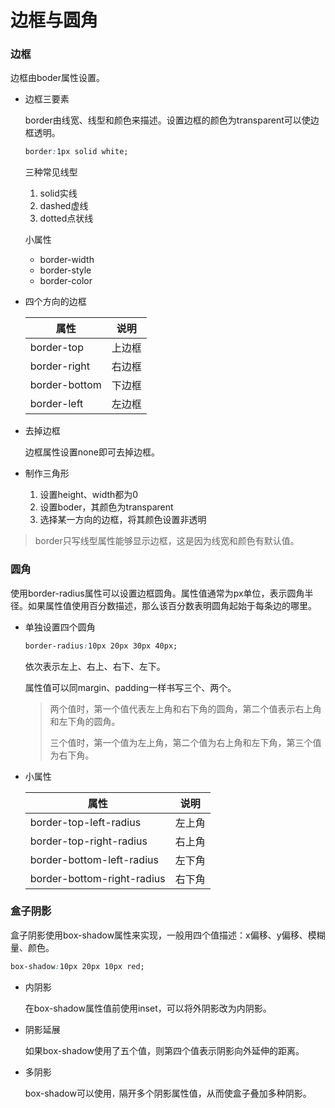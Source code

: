 # 边框与圆角

### 边框

边框由boder属性设置。

* 边框三要素

  border由线宽、线型和颜色来描述。设置边框的颜色为transparent可以使边框透明。

  ```css
  border:1px solid white;
  ```

  三种常见线型

    1. solid实线
    2. dashed虚线
    3. dotted点状线
  
  小属性
  
  * border-width
  * border-style
  * border-color

* 四个方向的边框

  | 属性          | 说明   |
  | ------------- | ------ |
  | border-top    | 上边框 |
  | border-right  | 右边框 |
  | border-bottom | 下边框 |
  | border-left   | 左边框 |

* 去掉边框

  边框属性设置none即可去掉边框。
  
* 制作三角形

  1. 设置height、width都为0
  2. 设置boder，其颜色为transparent
  3. 选择某一方向的边框，将其颜色设置非透明

> border只写线型属性能够显示边框，这是因为线宽和颜色有默认值。

### 圆角

使用border-radius属性可以设置边框圆角。属性值通常为px单位，表示圆角半径。如果属性值使用百分数描述，那么该百分数表明圆角起始于每条边的哪里。

* 单独设置四个圆角

  ```css
  border-radius:10px 20px 30px 40px;
  ```

  依次表示左上、右上、右下、左下。

  属性值可以同margin、padding一样书写三个、两个。

  > 两个值时，第一个值代表左上角和右下角的圆角，第二个值表示右上角和左下角的圆角。
  >
  > 三个值时，第一个值为左上角，第二个值为右上角和左下角，第三个值为右下角。

* 小属性

  | 属性                       | 说明   |
  | -------------------------- | ------ |
  | border-top-left-radius     | 左上角 |
  | border-top-right-radius    | 右上角 |
  | border-bottom-left-radius  | 左下角 |
  | border-bottom-right-radius | 右下角 |

### 盒子阴影

盒子阴影使用box-shadow属性来实现，一般用四个值描述：x偏移、y偏移、模糊量、颜色。

```css
box-shadow:10px 20px 10px red;
```

* 内阴影

  在box-shadow属性值前使用inset，可以将外阴影改为内阴影。

* 阴影延展

  如果box-shadow使用了五个值，则第四个值表示阴影向外延伸的距离。

* 多阴影

  box-shadow可以使用`，`隔开多个阴影属性值，从而使盒子叠加多种阴影。